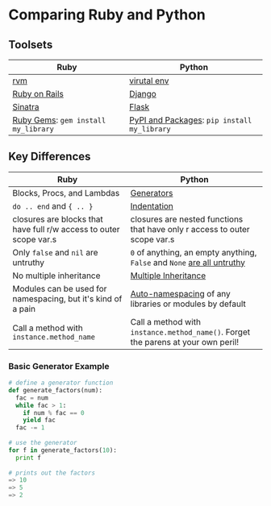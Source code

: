 # Comparing Ruby and Python

## Toolsets

| Ruby          | Python        |
| ------------- |---------------|
| [rvm][rvm]    | [virutal env][v-env] |
| [Ruby on Rails][r-o-r] | [Django][django] |
| [Sinatra][sinatra] | [Flask][flask]  |
| [Ruby Gems][gems]: `gem install my_library` |  [PyPI and Packages][pip]: `pip install my_library` |

[rvm]: http://rvm.io/
[v-env]: http://www.virtualenv.org/en/latest/
[r-o-r]: http://rubyonrails.org/
[django]: https://www.djangoproject.com/
[sinatra]: http://www.sinatrarb.com/documentation.html
[flask]: http://flask.pocoo.org/
[gems]: http://rubygems.org/
[pip]: https://pypi.python.org/pypi

## Key Differences

| Ruby          | Python        |
| ------------- |---------------|
| Blocks, Procs, and Lambdas | [Generators][generators-python] |
| `do .. end` and `{ .. }` | [Indentation][indentation-python] |
| closures are blocks that have full r/w access to outer scope var.s | closures are nested functions that have only r access to outer scope var.s |
| Only `false` and `nil` are untruthy | `0` of anything, an empty anything, `False` and `None` [are all untruthy][truth-testing-python] |
| No multiple inheritance | [Multiple Inheritance][mult-inh-python] |
| Modules can be used for namespacing, but it's kind of a pain | [Auto-namespacing][namespacing-python] of any libraries or modules by default |
| Call a method with `instance.method_name` | Call a method with `instance.method_name()`.  Forget the parens at your own peril! | 

### Basic Generator Example

```python
# define a generator function
def generate_factors(num):
  fac = num
  while fac > 1:
    if num % fac == 0
    yield fac
  fac -= 1
  
# use the generator
for f in generate_factors(10):
  print f
  
# prints out the factors
=> 10
=> 5
=> 2
```

[generators-python]: http://www.dreamincode.net/forums/topic/198034-generators/
[indentation-python]: http://www.secnetix.de/olli/Python/block_indentation.hawk
[truth-testing-python]: http://docs.python.org/2/library/stdtypes.html#truth-value-testing
[mult-inh-python]: http://docs.python.org/release/1.5/tut/node66.html
[namespacing-python]: http://docs.python.org/2/tutorial/modules.html
[adv-generators-python]: http://www.dreamincode.net/forums/topic/287295-advanced-python-generators/